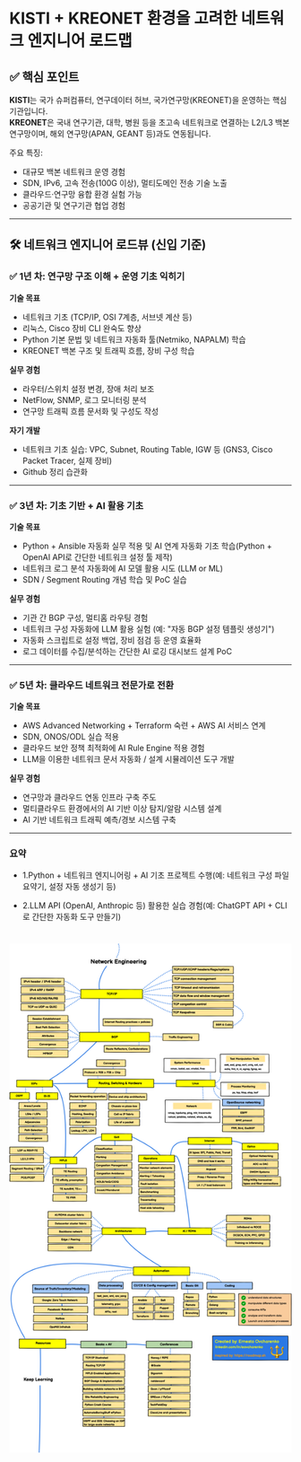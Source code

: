 # KISTI + KREONET 환경을 고려한 네트워크 엔지니어 로드맵

## ✅ 핵심 포인트
**KISTI**는 국가 슈퍼컴퓨터, 연구데이터 허브, 국가연구망(KREONET)을 운영하는 핵심 기관입니다.  
**KREONET**은 국내 연구기관, 대학, 병원 등을 초고속 네트워크로 연결하는 L2/L3 백본 연구망이며, 해외 연구망(APAN, GEANT 등)과도 연동됩니다.

주요 특징:
- 대규모 백본 네트워크 운영 경험
- SDN, IPv6, 고속 전송(100G 이상), 멀티도메인 전송 기술 노출
- 클라우드·연구망 융합 환경 실험 가능
- 공공기관 및 연구기관 협업 경험

---

## 🛠 네트워크 엔지니어 로드뷰 (신입 기준)

### ✅ 1년 차: 연구망 구조 이해 + 운영 기초 익히기
**기술 목표**
- 네트워크 기초 (TCP/IP, OSI 7계층, 서브넷 계산 등)
- 리눅스, Cisco 장비 CLI 완숙도 향상
- Python 기본 문법 및 네트워크 자동화 툴(Netmiko, NAPALM) 학습
- KREONET 백본 구조 및 트래픽 흐름, 장비 구성 학습

**실무 경험**
- 라우터/스위치 설정 변경, 장애 처리 보조
- NetFlow, SNMP, 로그 모니터링 분석
- 연구망 트래픽 흐름 문서화 및 구성도 작성

**자기 개발**
- 네트워크 기초 실습: VPC, Subnet, Routing Table, IGW 등 (GNS3, Cisco Packet Tracer, 실제 장비)
- Github 정리 습관화

---

### ✅ 3년 차: 기초 기반 + AI 활용 기초 
**기술 목표**
- Python + Ansible 자동화 실무 적용 및 AI 연계 자동화 기초 학습(Python + OpenAI API로 간단한 네트워크 설정 툴 제작)
- 네트워크 로그 분석 자동화에 AI 모델 활용 시도 (LLM or ML)
- SDN / Segment Routing 개념 학습 및 PoC 실습

**실무 경험**
- 기관 간 BGP 구성, 멀티홈 라우팅 경험
- 네트워크 구성 자동화에 LLM 활용 실험 (예: "자동 BGP 설정 템플릿 생성기")
- 자동화 스크립트로 설정 백업, 장비 점검 등 운영 효율화
- 로그 데이터를 수집/분석하는 간단한 AI 로깅 대시보드 설계 PoC

---

### ✅ 5년 차: 클라우드 네트워크 전문가로 전환
**기술 목표**
- AWS Advanced Networking + Terraform 숙련 + AWS AI 서비스 연계
- SDN, ONOS/ODL 실습 적용
- 클라우드 보안 정책 최적화에 AI Rule Engine 적용 경험
- LLM을 이용한 네트워크 문서 자동화 / 설계 시뮬레이션 도구 개발

**실무 경험**
- 연구망과 클라우드 연동 인프라 구축 주도
- 멀티클라우드 환경에서의 AI 기반 이상 탐지/알람 시스템 설계
- AI 기반 네트워크 트래픽 예측/경보 시스템 구축

---

### 요약
- 1.Python + 네트워크 엔지니어링 + AI 기초 프로젝트 수행(예: 네트워크 구성 파일 요약기, 설정 자동 생성기 등)

- 2.LLM API (OpenAI, Anthropic 등) 활용한 실습 경험(예: ChatGPT API + CLI로 간단한 자동화 도구 만들기)



# ![네트워크 엔지니어 로드맵 참고사진](NetengRoadmap.png)

